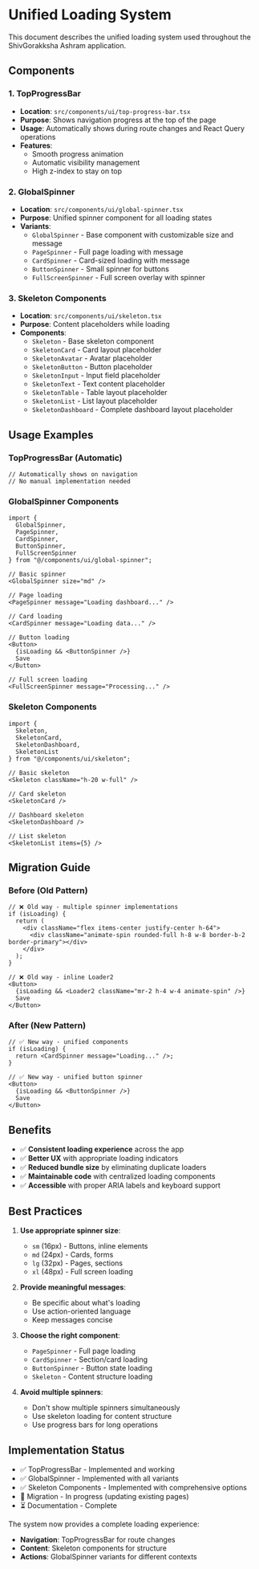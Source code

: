 # Unified Loading System

This document describes the unified loading system used throughout the ShivGorakksha Ashram application.

## Components

### 1. TopProgressBar
- **Location**: `src/components/ui/top-progress-bar.tsx`
- **Purpose**: Shows navigation progress at the top of the page
- **Usage**: Automatically shows during route changes and React Query operations
- **Features**:
  - Smooth progress animation
  - Automatic visibility management
  - High z-index to stay on top

### 2. GlobalSpinner
- **Location**: `src/components/ui/global-spinner.tsx`
- **Purpose**: Unified spinner component for all loading states
- **Variants**:
  - `GlobalSpinner` - Base component with customizable size and message
  - `PageSpinner` - Full page loading with message
  - `CardSpinner` - Card-sized loading with message
  - `ButtonSpinner` - Small spinner for buttons
  - `FullScreenSpinner` - Full screen overlay with spinner

### 3. Skeleton Components
- **Location**: `src/components/ui/skeleton.tsx`
- **Purpose**: Content placeholders while loading
- **Components**:
  - `Skeleton` - Base skeleton component
  - `SkeletonCard` - Card layout placeholder
  - `SkeletonAvatar` - Avatar placeholder
  - `SkeletonButton` - Button placeholder
  - `SkeletonInput` - Input field placeholder
  - `SkeletonText` - Text content placeholder
  - `SkeletonTable` - Table layout placeholder
  - `SkeletonList` - List layout placeholder
  - `SkeletonDashboard` - Complete dashboard layout placeholder

## Usage Examples

### TopProgressBar (Automatic)
```tsx
// Automatically shows on navigation
// No manual implementation needed
```

### GlobalSpinner Components
```tsx
import { 
  GlobalSpinner, 
  PageSpinner, 
  CardSpinner, 
  ButtonSpinner,
  FullScreenSpinner 
} from "@/components/ui/global-spinner";

// Basic spinner
<GlobalSpinner size="md" />

// Page loading
<PageSpinner message="Loading dashboard..." />

// Card loading
<CardSpinner message="Loading data..." />

// Button loading
<Button>
  {isLoading && <ButtonSpinner />}
  Save
</Button>

// Full screen loading
<FullScreenSpinner message="Processing..." />
```

### Skeleton Components
```tsx
import { 
  Skeleton, 
  SkeletonCard, 
  SkeletonDashboard,
  SkeletonList 
} from "@/components/ui/skeleton";

// Basic skeleton
<Skeleton className="h-20 w-full" />

// Card skeleton
<SkeletonCard />

// Dashboard skeleton
<SkeletonDashboard />

// List skeleton
<SkeletonList items={5} />
```

## Migration Guide

### Before (Old Pattern)
```tsx
// ❌ Old way - multiple spinner implementations
if (isLoading) {
  return (
    <div className="flex items-center justify-center h-64">
      <div className="animate-spin rounded-full h-8 w-8 border-b-2 border-primary"></div>
    </div>
  );
}

// ❌ Old way - inline Loader2
<Button>
  {isLoading && <Loader2 className="mr-2 h-4 w-4 animate-spin" />}
  Save
</Button>
```

### After (New Pattern)
```tsx
// ✅ New way - unified components
if (isLoading) {
  return <CardSpinner message="Loading..." />;
}

// ✅ New way - unified button spinner
<Button>
  {isLoading && <ButtonSpinner />}
  Save
</Button>
```

## Benefits

- ✅ **Consistent loading experience** across the app
- ✅ **Better UX** with appropriate loading indicators
- ✅ **Reduced bundle size** by eliminating duplicate loaders
- ✅ **Maintainable code** with centralized loading components
- ✅ **Accessible** with proper ARIA labels and keyboard support

## Best Practices

1. **Use appropriate spinner size**:
   - `sm` (16px) - Buttons, inline elements
   - `md` (24px) - Cards, forms
   - `lg` (32px) - Pages, sections
   - `xl` (48px) - Full screen loading

2. **Provide meaningful messages**:
   - Be specific about what's loading
   - Use action-oriented language
   - Keep messages concise

3. **Choose the right component**:
   - `PageSpinner` - Full page loading
   - `CardSpinner` - Section/card loading
   - `ButtonSpinner` - Button state loading
   - `Skeleton` - Content structure loading

4. **Avoid multiple spinners**:
   - Don't show multiple spinners simultaneously
   - Use skeleton loading for content structure
   - Use progress bars for long operations

## Implementation Status

- ✅ TopProgressBar - Implemented and working
- ✅ GlobalSpinner - Implemented with all variants
- ✅ Skeleton Components - Implemented with comprehensive options
- 🔄 Migration - In progress (updating existing pages)
- ⏳ Documentation - Complete

The system now provides a complete loading experience:
- **Navigation**: TopProgressBar for route changes
- **Content**: Skeleton components for structure
- **Actions**: GlobalSpinner variants for different contexts
